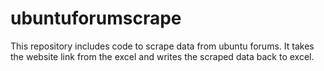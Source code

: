 # ubuntuforumscrape
This repository includes code to scrape data from ubuntu forums. It takes the website link from the excel and writes the scraped data back to excel.
